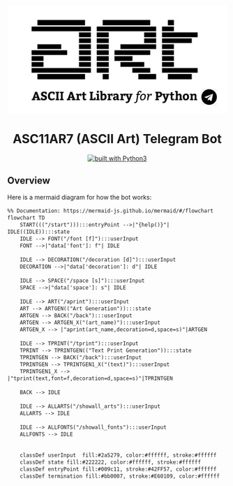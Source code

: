 <div align="center">
    <img src="otherfiles/logo.png"></img>
    <h1>ASC11AR7 (ASCII Art) Telegram Bot</h1>
    <a href="https://www.python.org/"><img src="https://img.shields.io/badge/built%20with-Python3-green.svg" alt="built with Python3"/></a>
</div>

## Overview
Here is a mermaid diagram for how the bot works:

```mermaid
%% Documentation: https://mermaid-js.github.io/mermaid/#/flowchart
flowchart TD
    START((("/start"))):::entryPoint -->|"{help()}"| IDLE((IDLE)):::state
    IDLE --> FONT("/font [f]"):::userInput
    FONT -->|"data['font']: f"| IDLE

    IDLE --> DECORATION("/decoration [d]"):::userInput
    DECORATION -->|"data['decoration']: d"| IDLE

    IDLE --> SPACE("/space [s]"):::userInput
    SPACE -->|"data['space']: s"| IDLE

    IDLE --> ART("/aprint"):::userInput
    ART --> ARTGEN(("Art Generation")):::state
    ARTGEN --> BACK("/back"):::userInput
    ARTGEN --> ARTGEN_X("(art_name)"):::userInput
    ARTGEN_X --> |"aprint(art_name,decoration=d,space=s)"|ARTGEN

    IDLE --> TPRINT("/tprint"):::userInput
    TPRINT --> TPRINTGEN(("Text Print Generation")):::state
    TPRINTGEN --> BACK("/back"):::userInput
    TPRINTGEN --> TPRINTGEN1_X("(text)"):::userInput
    TPRINTGEN1_X --> |"tprint(text,font=f,decoration=d,space=s)"|TPRINTGEN

    BACK --> IDLE

    IDLE --> ALLARTS("/showall_arts"):::userInput
    ALLARTS --> IDLE

    IDLE --> ALLFONTS("/showall_fonts"):::userInput
    ALLFONTS --> IDLE


    classDef userInput  fill:#2a5279, color:#ffffff, stroke:#ffffff
    classDef state fill:#222222, color:#ffffff, stroke:#ffffff
    classDef entryPoint fill:#009c11, stroke:#42FF57, color:#ffffff
    classDef termination fill:#bb0007, stroke:#E60109, color:#ffffff
```
